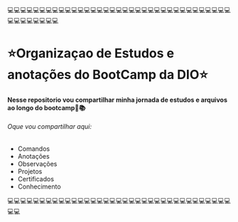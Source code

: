 💻💻💻💻💻💻💻💻💻💻💻💻💻💻💻💻💻💻💻💻💻💻💻💻💻💻💻💻💻💻💻💻💻💻💻💻💻💻💻💻💻💻💻
# ⭐Organizaçao de Estudos e anotações do BootCamp da DIO⭐
#### Nesse repositorio vou compartilhar minha jornada de estudos e arquivos ao longo do bootcamp🌠📚

###### Oque vou compartilhar aqui:
- Comandos
- Anotações
- Observações
- Projetos
- Certificados
- Conhecimento 

💻💻💻💻💻💻💻💻💻💻💻💻💻💻💻💻💻💻💻💻💻💻💻💻💻💻💻💻💻💻💻💻💻💻💻💻💻
